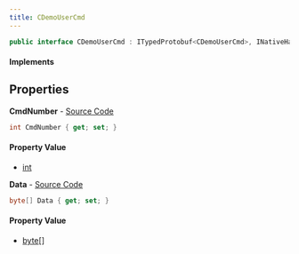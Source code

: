 ```yaml
---
title: CDemoUserCmd
---
```


```csharp
public interface CDemoUserCmd : ITypedProtobuf<CDemoUserCmd>, INativeHandle
```

#### Implements

## Properties

**CmdNumber** - [Source Code](https://github.com/swiftly-solution/swiftlys2/blob/main/managed/src/SwiftlyS2.Generated/Protobufs/Interfaces/CDemoUserCmd.cs#L13)

```csharp
int CmdNumber { get; set; }
```

#### Property Value

- [int](https://learn.microsoft.com/dotnet/api/system.int32)

**Data** - [Source Code](https://github.com/swiftly-solution/swiftlys2/blob/main/managed/src/SwiftlyS2.Generated/Protobufs/Interfaces/CDemoUserCmd.cs#L16)

```csharp
byte[] Data { get; set; }
```

#### Property Value

- [byte](https://learn.microsoft.com/dotnet/api/system.byte)[]

